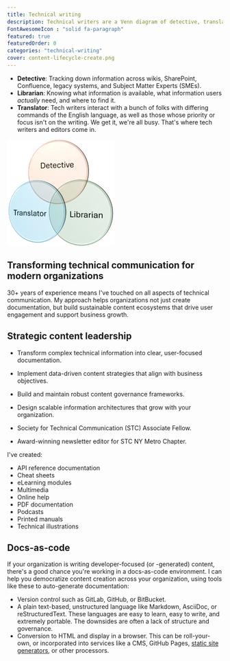 ```yaml
---
title: Technical writing
description: Technical writers are a Venn diagram of detective, translator, and librarian.
FontAwesomeIcon : "solid fa-paragraph"
featured: true
featuredOrder: 0
categories: "technical-writing"
cover: content-lifecycle-create.png
---
```



- **Detective**: Tracking down information across wikis, SharePoint, Confluence, legacy systems, and Subject Matter Experts (SMEs).
- **Librarian**: Knowing what information is available, what information users *actually* need, and where to find it.
- **Translator**: Tech writers interact with a bunch of folks with differing commands of the English language, as well as those whose priority or focus isn't on the writing. We get it, we're all busy. That's where tech writers and editors come in.

![Venn diagram](/assets/images/tech-writer-venn.png)

## Transforming technical communication for modern organizations

30+ years of experience means I've touched on all aspects of technical communication. My approach helps organizations not just create documentation, but build sustainable content ecosystems that drive user engagement and support business growth.

## Strategic content leadership

- Transform complex technical information into clear, user-focused documentation.
- Implement data-driven content strategies that align with business objectives.
- Build and maintain robust content governance frameworks.
- Design scalable information architectures that grow with your organization.

- Society for Technical Communication (STC) Associate Fellow.
- Award-winning newsletter editor for STC NY Metro Chapter.

I've created:

- API reference documentation
- Cheat sheets
- eLearning modules
- Multimedia
- Online help
- PDF documentation
- Podcasts
- Printed manuals
- Technical illustrations


## Docs-as-code

If your organization is writing developer-focused (or -generated) content, there's a good chance you're working in a docs-as-code environment. I can help you democratize content creation across your organization, using tools like these to auto-generate documentation:

- Version control such as GitLab, GitHub, or BitBucket.
- A plain text-based, unstructured language like Markdown, AsciiDoc, or reStructuredText. These languages are easy to learn, easy to write, and extremely portable. The downsides are often a lack of structure and governance.
- Conversion to HTML and display in a browser. This can be roll-your-own, or incorporated into services like a CMS, GitHub Pages, [static site generators](/static-site-transformation/), or other processors.
